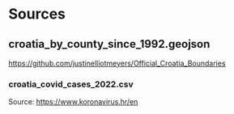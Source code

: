 # Sources

## croatia_by_county_since_1992.geojson
https://github.com/justinelliotmeyers/Official_Croatia_Boundaries

### croatia_covid_cases_2022.csv
Source: https://www.koronavirus.hr/en
